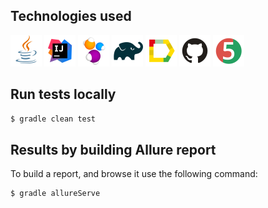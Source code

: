 ## Technologies used

[<img alt="Java" height="50" src="https://raw.githubusercontent.com/SvetlanaVaskevich/qa_guru_diplom/main/images/logo/Java.svg" width="50"/>](https://www.java.com/)
[<img alt="IDEA" height="50" src="https://raw.githubusercontent.com/SvetlanaVaskevich/qa_guru_diplom/main/images/logo/Idea.svg" width="50"/>](https://www.jetbrains.com/idea/)
[<img alt="Selenide" height="50" src="https://raw.githubusercontent.com/SvetlanaVaskevich/qa_guru_diplom/main/images/logo/Selenide.svg" width="50"/>](https://ru.selenide.org/)
[<img alt="Gradle" height="50" src="https://raw.githubusercontent.com/SvetlanaVaskevich/qa_guru_diplom/main/images/logo/Gradle.svg" width="50"/>](https://gradle.org/)
[<img alt="Allure" height="50" src="https://raw.githubusercontent.com/SvetlanaVaskevich/qa_guru_diplom/main/images/logo/Allure.svg" width="50"/>](https://github.com/allure-framework/allure2)
[<img alt="Github" height="50" src="https://raw.githubusercontent.com/SvetlanaVaskevich/qa_guru_diplom/main/images/logo/GitHub.svg" width="50"/>](https://github.com/) 
[<img alt="JUnit 5" height="50" src="https://raw.githubusercontent.com/SvetlanaVaskevich/qa_guru_diplom/main/images/logo/Junit5.svg" width="50"/>](https://junit.org/junit5/) 

## Run tests locally
```bash
$ gradle clean test
```

## Results by building Allure report

To build a report, and browse it use the following command:

```bash
$ gradle allureServe
```
